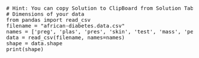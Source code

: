 <pre class="file" data-target="clipboard">
# Hint: You can copy Solution to ClipBoard from Solution Tab in Step 3
# Dimensions of your data
from pandas import read_csv
filename = "african-diabetes.data.csv"
names = ['preg', 'plas', 'pres', 'skin', 'test', 'mass', 'pedi', 'age', 'class']
data = read_csv(filename, names=names)
shape = data.shape
print(shape)


</pre>
